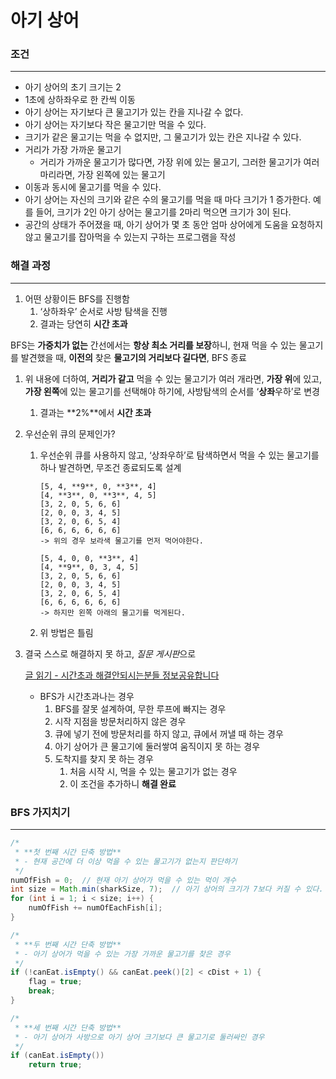 # 아기 상어

### 조건

---

- 아기 상어의 초기 크기는 2
- 1초에 상하좌우로 한 칸씩 이동
- 아기 상어는 자기보다 큰 물고기가 있는 칸을 지나갈 수 없다.
- 아기 상어는 자기보다 작은 물고기만 먹을 수 있다.
- 크기가 같은 물고기는 먹을 수 없지만, 그 물고기가 있는 칸은 지나갈 수 있다.
- 거리가 가장 가까운 물고기
    - 거리가 가까운 물고기가 많다면, 가장 위에 있는 물고기, 그러한 물고기가 여러마리라면, 가장 왼쪽에 있는 물고기
- 이동과 동시에 물고기를 먹을 수 있다.
- 아기 상어는 자신의 크기와 같은 수의 물고기를 먹을 때 마다 크기가 1 증가한다. 예를 들어, 크기가 2인 아기 상어는 물고기를 2마리 먹으면 크기가 3이 된다.
- 공간의 상태가 주어졌을 때, 아기 상어가 몇 초 동안 엄마 상어에게 도움을 요청하지 않고 물고기를 잡아먹을 수 있는지 구하는 프로그램을 작성

### 해결 과정

---

1. 어떤 상황이든 BFS를 진행함
    1. ‘상하좌우’ 순서로 사방 탐색을 진행
    2. 결과는 당연히 **시간 초과**

BFS는 **가중치가 없는** 간선에서는 **항상 최소 거리를 보장**하니, 현재 먹을 수 있는 물고기를 발견했을 때, **이전의** 찾은 **물고기의 거리보다 길다면**, BFS 종료

1. 위 내용에 더하여, **거리가 같고** 먹을 수 있는 물고기가 여러 개라면, **가장 위**에 있고, **가장 왼쪽**에 있는 물고기를 선택해야 하기에,  사방탐색의 순서를 ‘**상좌**우하’로 변경
    1. 결과는 **2%**에서 **시간 초과** 
2. 우선순위 큐의 문제인가?
    1. 우선순위 큐를 사용하지 않고, ‘상좌우하’로 탐색하면서 먹을 수 있는 물고기를 하나 발견하면, 무조건 종료되도록 설계
        
        ```
        [5, 4, **9**, 0, **3**, 4]
        [4, **3**, 0, **3**, 4, 5]
        [3, 2, 0, 5, 6, 6]
        [2, 0, 0, 3, 4, 5]
        [3, 2, 0, 6, 5, 4]
        [6, 6, 6, 6, 6, 6]
        -> 위의 경우 보라색 물고기를 먼저 먹어야한다.
        
        [5, 4, 0, 0, **3**, 4]
        [4, **9**, 0, 3, 4, 5]
        [3, 2, 0, 5, 6, 6]
        [2, 0, 0, 3, 4, 5]
        [3, 2, 0, 6, 5, 4]
        [6, 6, 6, 6, 6, 6]
        -> 하지만 왼쪽 아래의 물고기를 먹게된다.
        ```
        
    2. 위 방법은 틀림
3. 결국 스스로 해결하지 못 하고, *질문 게시판*으로
    
    [글 읽기 - 시간초과 해결안되시는분들 정보공유합니다](https://www.acmicpc.net/board/view/61245)
    
    - BFS가 시간초과나는 경우
        1. BFS를 잘못 설계하여, 무한 루프에 빠지는 경우
        2. 시작 지점을 방문처리하지 않은 경우
        3. 큐에 넣기 전에 방문처리를 하지 않고, 큐에서 꺼낼 때 하는 경우
        4. 아기 상어가 큰 물고기에 둘러쌓여 움직이지 못 하는 경우
        5. 도착지를 찾지 못 하는 경우
            1. 처음 시작 시, 먹을 수 있는 물고기가 없는 경우
            2. 이 조건을 추가하니 **해결 완료**

### BFS 가지치기

---

```java
/* 
 * **첫 번째 시간 단축 방법**
 * - 현재 공간에 더 이상 먹을 수 있는 물고기가 없는지 판단하기 
 */
numOfFish = 0;	// 현재 아기 상어가 먹을 수 있는 먹이 개수
int size = Math.min(sharkSize, 7);	// 아기 상어의 크기가 7보다 커질 수 있다.
for (int i = 1; i < size; i++) {
	numOfFish += numOfEachFish[i];
}

/* 
 * **두 번째 시간 단축 방법**
 * - 아기 상어가 먹을 수 있는 가장 가까운 물고기를 찾은 경우
 */
if (!canEat.isEmpty() && canEat.peek()[2] < cDist + 1) {
	flag = true;
	break;
}

/* 
 * **세 번째 시간 단축 방법**
 * - 아기 상어가 사방으로 아기 상어 크기보다 큰 물고기로 둘러싸인 경우
 */
if (canEat.isEmpty())
	return true;
```
